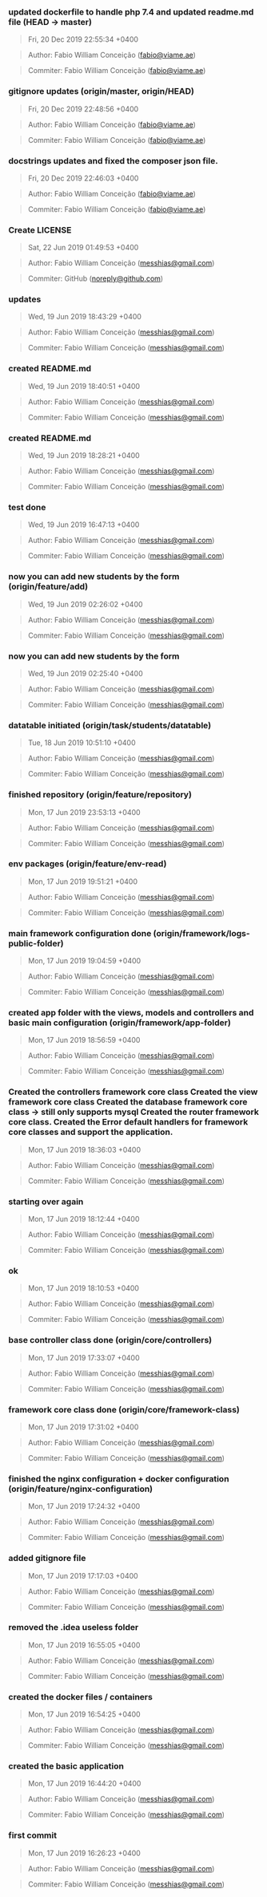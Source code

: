 ### updated dockerfile to handle php 7.4 and updated readme.md file (HEAD -> master)
>Fri, 20 Dec 2019 22:55:34 +0400

>Author: Fabio William Conceição (fabio@viame.ae)

>Commiter: Fabio William Conceição (fabio@viame.ae)




### gitignore updates (origin/master, origin/HEAD)
>Fri, 20 Dec 2019 22:48:56 +0400

>Author: Fabio William Conceição (fabio@viame.ae)

>Commiter: Fabio William Conceição (fabio@viame.ae)




### docstrings updates and fixed the composer json file.
>Fri, 20 Dec 2019 22:46:03 +0400

>Author: Fabio William Conceição (fabio@viame.ae)

>Commiter: Fabio William Conceição (fabio@viame.ae)




### Create LICENSE
>Sat, 22 Jun 2019 01:49:53 +0400

>Author: Fabio William Conceição (messhias@gmail.com)

>Commiter: GitHub (noreply@github.com)




### updates
>Wed, 19 Jun 2019 18:43:29 +0400

>Author: Fabio William Conceição (messhias@gmail.com)

>Commiter: Fabio William Conceição (messhias@gmail.com)




### created README.md
>Wed, 19 Jun 2019 18:40:51 +0400

>Author: Fabio William Conceição (messhias@gmail.com)

>Commiter: Fabio William Conceição (messhias@gmail.com)




### created README.md
>Wed, 19 Jun 2019 18:28:21 +0400

>Author: Fabio William Conceição (messhias@gmail.com)

>Commiter: Fabio William Conceição (messhias@gmail.com)




### test done
>Wed, 19 Jun 2019 16:47:13 +0400

>Author: Fabio William Conceição (messhias@gmail.com)

>Commiter: Fabio William Conceição (messhias@gmail.com)




### now you can add new students by the form (origin/feature/add)
>Wed, 19 Jun 2019 02:26:02 +0400

>Author: Fabio William Conceição (messhias@gmail.com)

>Commiter: Fabio William Conceição (messhias@gmail.com)




### now you can add new students by the form
>Wed, 19 Jun 2019 02:25:40 +0400

>Author: Fabio William Conceição (messhias@gmail.com)

>Commiter: Fabio William Conceição (messhias@gmail.com)




### datatable initiated (origin/task/students/datatable)
>Tue, 18 Jun 2019 10:51:10 +0400

>Author: Fabio William Conceição (messhias@gmail.com)

>Commiter: Fabio William Conceição (messhias@gmail.com)




### finished repository (origin/feature/repository)
>Mon, 17 Jun 2019 23:53:13 +0400

>Author: Fabio William Conceição (messhias@gmail.com)

>Commiter: Fabio William Conceição (messhias@gmail.com)




### env packages (origin/feature/env-read)
>Mon, 17 Jun 2019 19:51:21 +0400

>Author: Fabio William Conceição (messhias@gmail.com)

>Commiter: Fabio William Conceição (messhias@gmail.com)




### main framework configuration done (origin/framework/logs-public-folder)
>Mon, 17 Jun 2019 19:04:59 +0400

>Author: Fabio William Conceição (messhias@gmail.com)

>Commiter: Fabio William Conceição (messhias@gmail.com)




### created app folder with the views, models and controllers and basic main configuration (origin/framework/app-folder)
>Mon, 17 Jun 2019 18:56:59 +0400

>Author: Fabio William Conceição (messhias@gmail.com)

>Commiter: Fabio William Conceição (messhias@gmail.com)




### Created the controllers framework core class Created the view framework core class Created the database framework core class -> still only supports mysql Created the router framework core class. Created the Error default handlers for framework core classes and support the application.
>Mon, 17 Jun 2019 18:36:03 +0400

>Author: Fabio William Conceição (messhias@gmail.com)

>Commiter: Fabio William Conceição (messhias@gmail.com)




### starting over again
>Mon, 17 Jun 2019 18:12:44 +0400

>Author: Fabio William Conceição (messhias@gmail.com)

>Commiter: Fabio William Conceição (messhias@gmail.com)




### ok
>Mon, 17 Jun 2019 18:10:53 +0400

>Author: Fabio William Conceição (messhias@gmail.com)

>Commiter: Fabio William Conceição (messhias@gmail.com)




### base controller class done (origin/core/controllers)
>Mon, 17 Jun 2019 17:33:07 +0400

>Author: Fabio William Conceição (messhias@gmail.com)

>Commiter: Fabio William Conceição (messhias@gmail.com)




### framework core class done (origin/core/framework-class)
>Mon, 17 Jun 2019 17:31:02 +0400

>Author: Fabio William Conceição (messhias@gmail.com)

>Commiter: Fabio William Conceição (messhias@gmail.com)




### finished the nginx configuration + docker configuration (origin/feature/nginx-configuration)
>Mon, 17 Jun 2019 17:24:32 +0400

>Author: Fabio William Conceição (messhias@gmail.com)

>Commiter: Fabio William Conceição (messhias@gmail.com)




### added gitignore file
>Mon, 17 Jun 2019 17:17:03 +0400

>Author: Fabio William Conceição (messhias@gmail.com)

>Commiter: Fabio William Conceição (messhias@gmail.com)




### removed the .idea useless folder
>Mon, 17 Jun 2019 16:55:05 +0400

>Author: Fabio William Conceição (messhias@gmail.com)

>Commiter: Fabio William Conceição (messhias@gmail.com)




### created the docker files / containers
>Mon, 17 Jun 2019 16:54:25 +0400

>Author: Fabio William Conceição (messhias@gmail.com)

>Commiter: Fabio William Conceição (messhias@gmail.com)




### created the basic application
>Mon, 17 Jun 2019 16:44:20 +0400

>Author: Fabio William Conceição (messhias@gmail.com)

>Commiter: Fabio William Conceição (messhias@gmail.com)




### first commit
>Mon, 17 Jun 2019 16:26:23 +0400

>Author: Fabio William Conceição (messhias@gmail.com)

>Commiter: Fabio William Conceição (messhias@gmail.com)




